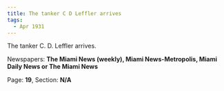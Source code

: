 ```yaml
---  
title: The tanker C D Leffler arrives  
tags:  
  - Apr 1931  
---  
```

  
The tanker C. D. Leffler arrives.  
  
Newspapers: **The Miami News (weekly), Miami News-Metropolis, Miami Daily News or The Miami News**  
  
Page: **19**, Section: **N/A** 
